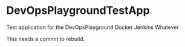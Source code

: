 # DevOpsPlaygroundTestApp
Test application for the DevOpsPlayground Docker Jenkins Whatever

This needs a commit to rebuild.

